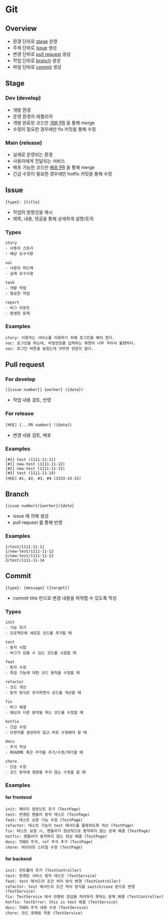 # Git

## Overview

- 환경 단위로 [stage](#stage) 운영
- 주제 단위로 [issue](#issue) 생성
- 변경 단위로 [pull request](#pull-request) 생성
- 작업 단위로 [branch](#branch) 생성
- 파일 단위로 [commit](#commit) 생성

## Stage

### Dev (develop)

- 개발 환경
- 운영 환경의 레플리카
- 개발 완료된 코드만 [개발 PR](#for-develop) 을 통해 merge
- 수정이 필요한 경우에만 fix 커밋을 통해 수정

### Main (release)

- 실제로 운영되는 환경
- 사용자에게 전달되는 서비스
- 배포 가능한 코드만 [배포 PR](#for-release) 을 통해 merge
- 긴급 수정이 필요한 경우에만 hotfix 커밋을 통해 수정

## Issue

```
{type}: {title}
```

- 작업의 방향성을 제시
- 제목, 내용, 댓글을 통해 상세하게 설명/토의

### Types

```
story
- 사용자 스토리
- 예상 요구사항

voc
- 사용자 피드백
- 실제 요구사항

task
- 개발 작업
- 필요한 작업

report
- 버그 리포트
- 발생한 문제
```

### Examples

```
story: 사용자는 서비스를 이용하기 위해 로그인을 해야 한다.
voc: 로그인을 하는데, 비밀번호를 입력하는 화면이 너무 작아서 불편하다.
voc: 로그인 버튼을 눌렀는데 아무런 반응이 없다.
```

## Pull request

### For develop

```
[{issue number}] {worker} ({date})
```

- 작업 내용 검토, 반영

### For release

```
[배포] {...PR number} ({date})
```

- 변경 내용 검토, 배포

### Examples

```
[#1] test (1111-11-11)
[#1] new-test (1111-11-12)
[#2] new-test (1111-11-13)
[#3] test (1111-11-14)
[배포] #1, #2, #3, #4 (3333-33-33)
```

## Branch

```
{issue number}/{worker}/{date}
```

- issue 에 의해 생성
- pull request 를 통해 반영

### Examples

```
1/test/1111-11-11
1/new-test/1111-11-12
2/new-test/1111-11-13
3/test/1111-11-14
```

## Commit

```
{type}: {message} ({target})
```

- commit title 만으로 변경 내용을 파악할 수 있도록 작성

### Types

```
init
- 기능 추가
- 프로젝트에 새로운 코드를 추가할 때

test
- 동작 시험
- 버그가 있을 수 있는 코드를 시험할 때

feat
- 동작 수정
- 특정 기능에 대한 코드 동작을 수정할 때

refactor
- 코드 개선
- 동작 방식은 유지하면서 코드를 개선할 때

fix
- 버그 해결
- 예상과 다른 동작을 하는 코드를 수정할 때

hotfix
- 긴급 수정
- 브랜치를 생성하지 않고 바로 수정해야 할 때

docs
- 주석 작성
- README 혹은 주석을 추가/수정/제거할 때

chore
- 단순 수정
- 코드 동작에 영향을 주지 않는 수정을 할 때
```

### Examples

#### for frontend

```
init: 페이지 컴포넌트 추가 (TestPage)
test: 변경된 핸들러 동작 테스트 (TestPage)
feat: 테스트 요청 기능 수정 (TestPage)
refactor: 테스트 기능이 test 메서드를 활용하도록 개선 (TestPage)
fix: 테스트 요청 시, 핸들러가 정상적으로 동작하지 않는 문제 해결 (TestPage)
hotfix: 핸들러가 동작하지 않는 현상 해결 (TestPage)
docs: TODO 주석, ref 주석 추가 (TestPage)
chore: 레이아웃 스타일 수정 (TestPage)
```

#### for backend

```
init: 컨트롤러 추가 (TestController)
test: 변경된 서비스 동작 테스트 (TestService)
feat: test 메서드의 조건 처리 방식 변경 (TestController)
refactor: test 메서드의 조건 처리 방식을 switch/case 문으로 변경 (TestService)
fix: TestService 에서 반환된 응답을 처리하지 못하는 문제 해결 (TestController)
hotfix: TestError: this is test 해결 (TestService)
docs: TODO 주석 내용 수정 (TestService)
chore: 코드 포매팅 적용 (TestService)
```
